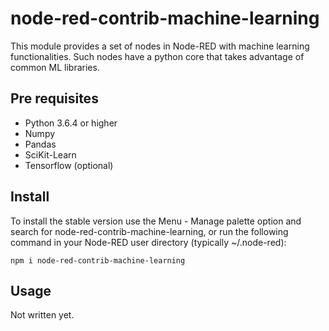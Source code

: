 # node-red-contrib-machine-learning
This module provides a set of nodes in Node-RED with machine learning functionalities.
Such nodes have a python core that takes advantage of common ML libraries.

## Pre requisites
* Python 3.6.4 or higher
* Numpy
* Pandas
* SciKit-Learn
* Tensorflow (optional)

## Install
To install the stable version use the Menu - Manage palette option and search for node-red-contrib-machine-learning, or run the following command in your Node-RED user directory (typically ~/.node-red):

    npm i node-red-contrib-machine-learning

## Usage
Not written yet.

